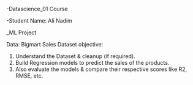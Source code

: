 -Datascience_01 Course

-Student Name: Ali Nadim


_ML Project

Data: Bigmart Sales Dataset
objective: 
1. Understand the Dataset & cleanup (if required).
2. Build Regression models to predict the sales of the products.
3. Also evaluate the models & compare their respective scores like R2, RMSE, etc.
